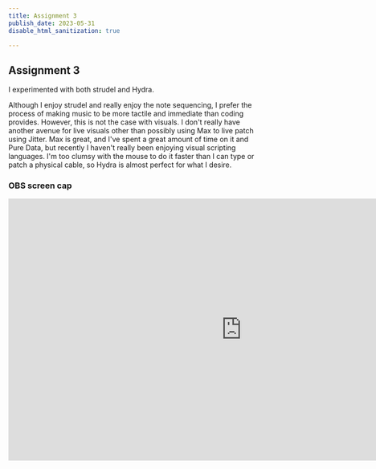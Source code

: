 ```yaml
---
title: Assignment 3
publish_date: 2023-05-31
disable_html_sanitization: true

---
```

## Assignment 3





I experimented with both strudel and Hydra.

Although I enjoy strudel and really enjoy the note sequencing, I prefer the process of making music to be more tactile and immediate than coding provides. However, this is not the case with visuals. I don't really have another avenue for live visuals other than possibly using Max to live patch using Jitter. Max is great, and I've spent a great amount of time on it and Pure Data, but recently I haven't really been enjoying visual scripting languages. I'm too clumsy with the mouse to do it faster than I can type or patch a physical cable, so Hydra is almost perfect for what I desire.






### OBS screen cap



<iframe width="928" height="522" src="https://www.youtube.com/embed/LK5s_-SeTD8" title="Hydra and a terrible synth patch" frameborder="0" allow="accelerometer; autoplay; clipboard-write; encrypted-media; gyroscope; picture-in-picture; web-share" allowfullscreen></iframe>